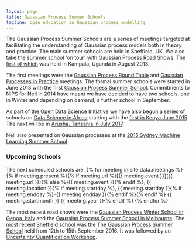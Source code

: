 ```yaml
---
layout: page
title: Gaussian Process Summer Schools
tagline: open education in Gaussian process modelling
---
```



The Gaussian Process Summer Schools are a series of meetings targeted at
facilitating the understanding of Gaussian process models both in theory
and practice. The main summer schools are held in Sheffield, UK. We also
take the summer school 'on tour' with Gaussian Process Road Shows. The
[first of which](./gpss14/) was held in Kampala, Uganda in August 2013.

The first meetings were the [Gaussian Process Round Table](../gprt/) and
[Gaussian Processes in Practice](../gpip/) meetings. The formal summer
schools were started in June 2013 with the first [Gaussian Process
Summer School](./gpss13). Commitments to NIPS for Neil in 2014 have
meant we have decided to have two schools, one in Winter and depending
on demand, a further school in September.

As part of the [Open Data Science
Initiative](http://ml.dcs.shef.ac.uk/odss/) we have also begun a series
of schools on [Data Science in Africa](http://www.datascienceafrica.org/) starting with the [first in Kenya June 2015](http://www.datascienceafrica.org/dsa2015/). The next will be in [Arusha, Tanzania in July 2017](http://www.datascienceafrica.org/dsa2017/).

Neil also presented on Gaussian processes at the [2015 Sydney
Machine Learning Summer
School](http://nbviewer.ipython.org/github/SheffieldML/notebook/blob/master/lab_classes/mlss/index.ipynb).

### Upcoming Schools

The next scheduled schools are:
{% for meeting in site.data.meetings %}
{% if meeting.present %}{% if meeting.url %}[{{ meeting.event }}]({{ meeting.url }}){% else %}{{ meeting.event }}{% endif %}, {{ meeting.location }}{% if meeting.startday %}, {{ meeting.startday }}{% if meeting.endday %}-{{ meeting.endday }}{% endif %}{% endif %} {{ meeting.startmonth }} {{ meeting.year }}{% endif %}
{% endfor %}

The most recent road shows were the [Gaussian Process Winter School in Genoa,
Italy](./gprs15a) and the [Gaussian Process Summer School in Melbourne](./gprs15b). The most recent Sheffield school was the [The
Gaussian Process Summer School](./gpuqss16) held from 12th to 15th
September 2016. It was followed by an [Uncertainty Quantification Workshop](http://gpss.cc/gpuqss16/).

